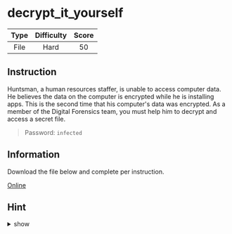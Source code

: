 # decrypt_it_yourself

| Type | Difficulty | Score |
| :--: | :--------: | :---: |
| File |    Hard    |  50   |

## Instruction

Huntsman, a human resources staffer, is unable to access computer data. He believes the data on the computer is encrypted while he is installing apps. This is the second time that his computer's data was encrypted. As a member of the Digital Forensics team, you must help him to decrypt and access a secret file.

> Password: `infected`

## Information

Download the file below and complete per instruction.

[Online](https://storage.googleapis.com/secplayground-event/hackloween2022/decrypt_it_yourself_disk.E01.zip)

## Hint

<details>
<summary>show</summary>
Hi jack !
</details>
